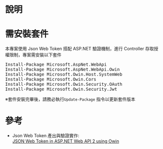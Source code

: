 ﻿# 說明

# 需安裝套件
本專案使用 Json Web Token 搭配 ASP.NET 驗證機制，進行 Controller 存取授權限制，專案需安裝以下套件
<pre>Install-Package Microsoft.AspNet.WebApi<!-- -Version 5.2.4-->
Install-Package Microsoft.AspNet.WebApi.Owin<!-- -Version 5.2.4-->
Install-Package Microsoft.Owin.Host.SystemWeb<!-- -Version 4.0.0-->
Install-Package Microsoft.Owin.Cors <!-- -Version 4.0.0-->
Install-Package Microsoft.Owin.Security.OAuth<!-- -Version 4.0.0-->
Install-Package Microsoft.Owin.Security.Jwt<!-- -Version 4.0.0--></pre>

※套件安裝完畢後，請務必執行<code>Update-Package</code> 指令以更新套件版本


# 參考
- Json Web Token 產出與驗證實作:<br />[JSON Web Token in ASP.NET Web API 2 using Owin](
http://bitoftech.net/2014/10/27/json-web-token-asp-net-web-api-2-jwt-owin-authorization-server/)